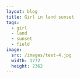 ```yaml
---
layout: blog
title: Girl in land sunset
tags:
  - girl
  - land
  - sunset
  - field
image:
  src: /images/test-4.jpg
  width: 1772 
  height: 2362
---
```

